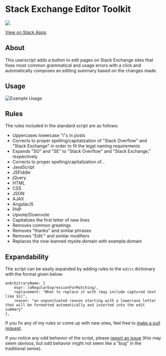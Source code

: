 Stack Exchange Editor Toolkit
=============================

![](http://i.imgur.com/f9E7MXe.jpg)

[View on Stack Apps](http://stackapps.com/questions/4899/stack-exchange-editor-toolkit)

## About

This userscript adds a button to edit pages on Stack Exchange sites that fixes most common grammatical and usage errors with a click and automatically composes an editing summary based on the changes made.

## Usage

![Example Usage](https://dl.dropboxusercontent.com/u/56017856/SOEdit.gif)

## Rules

The rules included in the standard script are as follows:

 - Uppercases lowercase "i"s in posts
 - Corrects to proper spelling/capitalization of "Stack Overflow" and "Stack Exchange" in order to fit the legal naming requirements
 - Expands "SO" and "SE" to "Stack Overflow" and "Stack Exchange," respectively
 - Corrects to proper spelling/capitalization of...
  - JavaScript
  - JSFiddle
  - jQuery
  - HTML
  - CSS
  - JSON
  - AJAX
  - AngularJS
  - PHP
  - Upvote/Downvote
 - Capitalizes the first letter of new lines
 - Removes common greetings
 - Removes "thanks" and similar phrases
 - Removes "Edit:" and similar modifiers
 - Replaces the now-banned mysite.domain with example.domain


## Expandability

The script can be easily expanded by adding rules to the `edits` dictionary with the format given below:

    anArbitraryName: {
        expr: /aRegularExpressionForMatching/,
        replacement: "What to replace it with (may include captured text like $1)",
        reason: "an unpunctuated reason starting with a lowercase letter that will be formatted automatically and inserted into the edit summary"
    },
    
If you fix any of my rules or come up with new ones, feel free to [make a pull request](https://github.com/AstroCB/Stack-Exchange-Editor-Toolkit/pulls).

If you notice any odd behavior of the script, please [report an issue](https://github.com/AstroCB/Stack-Exchange-Editor-Toolkit/issues/new) (this may seem obvious, but odd behavior might not seem like a "bug" in the traditional sense).

